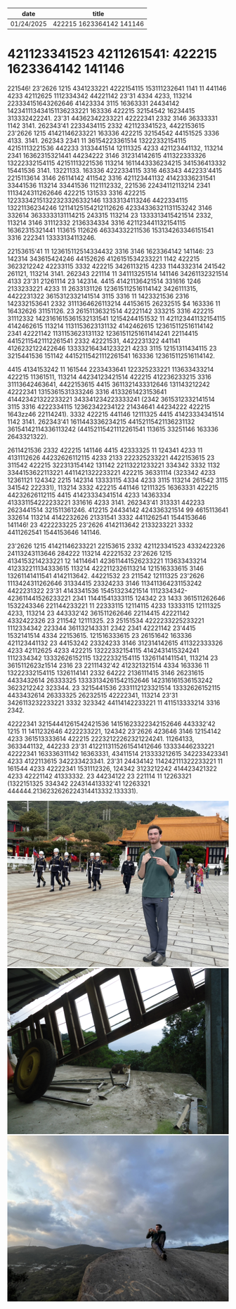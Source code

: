 | date       | title                    |
| ---------- | ------------------------ |
| 01/24/2025 | 422215 1623364142 141146 |

# 421123341523 4211261541: 422215 1623364142 141146

221546! 23'2626 1215 4341233221 4222154115 153111232641 1141 11 441146 4233 42112625 1112334342 44221142 23'31 4334 4233, 113214 223334151643262646 41423334 3115 16363331 24434142 142341113434151136233221 163336 422215 32154542 16234415 313332422241. 23'31 44362342233221 42222341 2332 3146 36333331 1142 3141. 262343'41 2233434115 2332 421123341523, 4422153615 23'2626 1215 41421146233221 163336 422215 32154542 44151525 3336 4133. 3141. 262343 2341 11 36154223361514 13222332154115 42151113221536 442233 3133441514 12111325 4233 421123441132, 113214 2341 16362315321441 44234222 3146 312314142615 411322333326 13222332154115 42151113221536 113214 1611443336234215 341536413332 15441536 3141. 13221133. 163336 4222334115 3316 463343 442233'4415 2215113614 3146 26114142 411542 3316 421123441132 41423336231541 33441536 113214 33441536 1121112332, 221536 22434112113214 2341 1113424311262646 422215 131533 3316 422215 12233342151322323326332146 13333134113246 4422334115 13221136234246 12114125154212112626 42334336321131153242 3146 332614 3633333131114215 243315 113214 23 1333313415421514 2332, 113214 3146 31112332 2136334334 3316 421123441132154115 16362315321441 113615 112626 46334332211536 153134263346151541 3316 222341 13333134113246. 

22153615'41 11 123615112514334432 3316 3146 1623364142 141146:
23 142314 343615424246 44152626 4126151534233221 1142 422215 3623212242 42233115 3332 422215 3426113215 4233 1144332314 241542 261121, 113214 3141. 262343 221114 11 341113251514 141146 34261132321514 4133 23'31 21261114 23 142314. 4415 41421136421514 331616 1246 2133233221 4233 11 2633131126 123615112516114142 3426111315, 4422231322 3615312332141514 3115 3316 11 1423321536 2316 142332153641 2332 3111364626113214 44153615 26232515 $4 163336 11 16432626 31151126. 23 26151136321514 42221142 333215 3316 422215 31112332 1423161615361532131541 12154244151532 11 421123441132154115 4142462615 113214 1131153623131132 4142462615 123615112516114142 2341 42221142 1131153623131132 12361511251611414241 22114415 44152115421112261541 2332 42221531, 4422231322 441141 4126232122422646 133332164341233221 4233 3115 12151311434115 23 3215441536 151142 44152115421112261541 163336 123615112516114142.

4415 4134153242 11 161544 2233433641 122325233221 113633433214 422215 11361511, 113214 44234123421514 422215 412236233215 3316 31113642463641, 4422153615 4415 3611321433312646 131143212242 42222341 1315361531333246 3316 4133261423153641 414423421322233221 343341234223333241 (2342 3615312332141514 3115 3316 4222334115 12362342234122 21434641 44234222 422215 1643zz46 22114241). 3332 422215 441146 12111325 4415 41423334341514 1142 3141. 262343'41 1611443336234215 44152115421136231132 36154142114336113242 (44152115421112261541 113615 33251146 163336 2643321322).

2611421536 2332 422215 141146 4415 42333325 11 124341 4233 11 4131112626 44232626112115 4233 2133 222325233221 4422153615 23 311542 422215 322313154142 131142 22113221233221 334342 3332 1132 3344153622113221 4411421322233221 422215 36331114 (323342 4233 12361121 124342 2215 142314 13333115 4334 4233 3115 113214 261542 3115 341542 222331), 113214 3332 422215 441146 12111325 16363331 422215 44232626112115 4415 41423334341514 4233 14363334 413331154222233221 331616 4233 3141. 262343'41 313331 442233 2623441514 321511361246. 412215 24434142 424336321514 99 4615113641 332614 113214 4142232626 21331541 3332 4411262541 1544153646 141146! 23 4222233225 23'2626 4142113642 2133233221 3332 4411262541 1544153646 141146.


23'2626 1215 41421146233221 22153615 2332 421123341523 4332422326 24113243113646 284222 113214 42221532 23'2626 1215 4134153214233221 12 14114641 423611441526233221 113633433214 412332211134333615 113214 4222112326113214 121516333615 3146 13261141411541 4142113642. 44221532 23 211542 12111325 23'2626 1113424311262646 31334415 23324233 3146 113411364231153242 4422231322 23'31 4143341536 15451323421514 1112334342- 423611441526233221 2341 11441541333115 124342 23 1433 361511262646 1532243346 221144233221 11 22333115 12114115 4233 13333115 12111325 4233, 113214 23 443332'42 361511262646 22114415 42221142 4332422326 23 211542 12111325. 23 25151534 4222233225233221 1112334342 223344 361132143331 2342 2341 42221142 23'4415 1532141514 4334 22153615. 121516333615 23 26151642 163336 421123441132 23 44153242 23324233 3146 312314142615 411322333326 4233 42112625 4233 422215 13222332154115 4142431415324241 1112334342 13332626152115 13222332154115 13261141411541, 113214 23 3615112623z1514 2316 23 22111432'42 412321321514 4334 163336 11 13222332154115 1326114141 2332 64222 2136111415 3146 26231615 4433432614 26333325 13333134261542152646 142316161536153242 3623212242 323344. 23 3215441536 2331112123321514 13332626152115 4433432614 26333325 26232515 42222341, 113214 23'31 3426113232233221 3332 323342 44114142233221 11 411513333214 3316 2342.

42222341 32154441261542421536 14151623322342152646 443332'42 1215 11 1411232646 4222233221, 124342 23'2626 423646 3146 12154142 4233 361513333614 422215 22232122262321224241. 11264133, 3633441132, 442233 23'31 4122113115261541412646 13333446233221 42222341 163336311142 16363331, 43411514 213333212615 342233423341 4233 4122113615 342233423341. 23'31 24434142 114242111322233221 11 161544 4233 42222341 1531112326, 124342 3123212242 414423421322 4233 42221142 41333332. 23 44234122 23 221114 11 12263321 (1322151325 334342 224314413332'41 12263321 444444.2136232626224314413332.133331).

![image](/content/15362313/233111211541/422215_1623364142_141146/shrine.JPG)
![image](/content/15362313/233111211541/422215_1623364142_141146/cat.JPG)
![image](/content/15362313/233111211541/422215_1623364142_141146/hike.JPG)